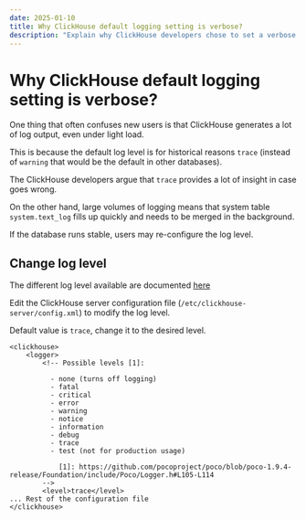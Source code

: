 ```yaml
---
date: 2025-01-10
title: Why ClickHouse default logging setting is verbose?
description: "Explain why ClickHouse developers chose to set a verbose log level by default"
---
```


# Why ClickHouse default logging setting is verbose?

One thing that often confuses new users is that ClickHouse generates a lot of log output, even under light load. 

This is because the default log level is for historical reasons `trace` (instead of `warning` that would be the default in other databases). 

The ClickHouse developers argue that `trace` provides a lot of insight in case goes wrong. 

On the other hand, large volumes of logging means that system table `system.text_log` fills up quickly and needs to be merged in the background. 

If the database runs stable, users may re-configure the log level.

<!-- truncate -->

## Change log level

The different log level available are documented [here](https://clickhouse.com/docs/en/operations/server-configuration-parameters/settings#logger)

Edit the ClickHouse server configuration file (`/etc/clickhouse-server/config.xml`) to modify the log level. 

Default value is `trace`, change it to the desired level. 

```
<clickhouse>
    <logger>
        <!-- Possible levels [1]:

          - none (turns off logging)
          - fatal
          - critical
          - error
          - warning
          - notice
          - information
          - debug
          - trace
          - test (not for production usage)

            [1]: https://github.com/pocoproject/poco/blob/poco-1.9.4-release/Foundation/include/Poco/Logger.h#L105-L114
        -->
        <level>trace</level>
... Rest of the configuration file
</clickhouse>
```